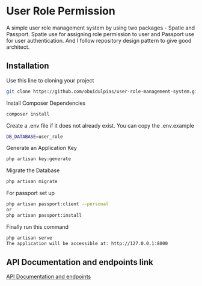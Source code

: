 # User Role Permission

A simple user role management system by using two packages - Spatie and Passport. Spatie use for assigning role permission to user and Passport use for user authentication. And I follow repository design pattern to give good architect.

## Installation

Use this line to cloning your project

```bash
git clone https://github.com/obuidulpias/user-role-management-system.git
```

Install Composer Dependencies

```bash
composer install
```

Create a .env file if it does not already exist. You can copy the .env.example

```bash
DB_DATABASE=user_role
```

Generate an Application Key

```bash
php artisan key:generate
```

Migrate the Database

```bash
php artisan migrate
```

For passport set up

```bash
php artisan passport:client --personal
or
php artisan passport:install
```

Finally run this command

```bash
php artisan serve
The application will be accessible at: http://127.0.0.1:8000
```

## API Documentation and endpoints link

[API Documentation and endpoints](https://documenter.getpostman.com/view/12482884/2sAYBd67bb#intro)
